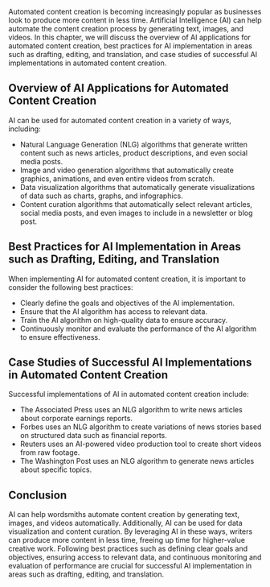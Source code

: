 

Automated content creation is becoming increasingly popular as businesses look to produce more content in less time. Artificial Intelligence (AI) can help automate the content creation process by generating text, images, and videos. In this chapter, we will discuss the overview of AI applications for automated content creation, best practices for AI implementation in areas such as drafting, editing, and translation, and case studies of successful AI implementations in automated content creation.

Overview of AI Applications for Automated Content Creation
----------------------------------------------------------

AI can be used for automated content creation in a variety of ways, including:

* Natural Language Generation (NLG) algorithms that generate written content such as news articles, product descriptions, and even social media posts.
* Image and video generation algorithms that automatically create graphics, animations, and even entire videos from scratch.
* Data visualization algorithms that automatically generate visualizations of data such as charts, graphs, and infographics.
* Content curation algorithms that automatically select relevant articles, social media posts, and even images to include in a newsletter or blog post.

Best Practices for AI Implementation in Areas such as Drafting, Editing, and Translation
----------------------------------------------------------------------------------------

When implementing AI for automated content creation, it is important to consider the following best practices:

* Clearly define the goals and objectives of the AI implementation.
* Ensure that the AI algorithm has access to relevant data.
* Train the AI algorithm on high-quality data to ensure accuracy.
* Continuously monitor and evaluate the performance of the AI algorithm to ensure effectiveness.

Case Studies of Successful AI Implementations in Automated Content Creation
---------------------------------------------------------------------------

Successful implementations of AI in automated content creation include:

* The Associated Press uses an NLG algorithm to write news articles about corporate earnings reports.
* Forbes uses an NLG algorithm to create variations of news stories based on structured data such as financial reports.
* Reuters uses an AI-powered video production tool to create short videos from raw footage.
* The Washington Post uses an NLG algorithm to generate news articles about specific topics.

Conclusion
----------

AI can help wordsmiths automate content creation by generating text, images, and videos automatically. Additionally, AI can be used for data visualization and content curation. By leveraging AI in these ways, writers can produce more content in less time, freeing up time for higher-value creative work. Following best practices such as defining clear goals and objectives, ensuring access to relevant data, and continuous monitoring and evaluation of performance are crucial for successful AI implementation in areas such as drafting, editing, and translation.
